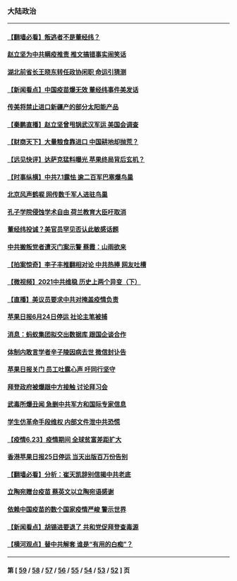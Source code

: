 ### 大陆政治
---
#### [【翻墙必看】叛逃者不是董经纬？](../../pages/ncid277/n13043497.md) 
#### [赵立坚为中共瞒疫推责 推文搞错事实闹笑话](../../pages/ncid277/n13043435.md) 
#### [湖北前省长王晓东转任政协闲职 命运引猜测](../../pages/ncid277/n13043066.md) 
#### [【新闻看点】中国疫苗爆无效 董经纬事件美发话](../../pages/ncid277/n13043091.md) 
#### [传美将禁止进口新疆产的部分太阳能产品](../../pages/ncid277/n13043308.md) 
#### [【秦鹏直播】赵立坚曾甩锅武汉军运 美国会调查](../../pages/ncid277/n13043105.md) 
#### [【财商天下】大量粮食靠进口 中国耕地却抛荒？](../../pages/ncid277/n13042425.md) 
#### [【远见快评】达萨克猛料曝光 苹果终局背后玄机？](../../pages/ncid277/n13043049.md) 
#### [【时事纵横】中共7.1露怯 逾二百军巴塞爆鸟巢](../../pages/ncid277/n13043076.md) 
#### [北京风声鹤唳 网传数千军人进驻鸟巢](../../pages/ncid277/n13042826.md) 
#### [孔子学院侵蚀学术自由 荷兰教育大臣吁取消](../../pages/ncid277/n13042700.md) 
#### [董经纬投诚？美官员罕见否认此敏感话题](../../pages/ncid277/n13042775.md) 
#### [中共搬叛党者遭灭门案示警 蔡霞：山雨欲来](../../pages/ncid277/n13042718.md) 
#### [【拍案惊奇】李子丰推翻相对论 中共热捧 网友吐槽](../../pages/ncid277/n13042230.md) 
#### [【微视频】2021中共维稳 历史上两个异变（下）](../../pages/ncid277/n13042288.md) 
#### [【直播】美议员要求中共对掩盖疫情负责](../../pages/ncid277/n13042544.md) 
#### [苹果日报6月24日停运 社论主笔被捕](../../pages/ncid277/n13042538.md) 
#### [消息：蚂蚁集团拟交出数据库 跟国企谈合作](../../pages/ncid277/n13042441.md) 
#### [体制内敢言学者辛子陵因病去世 微信封讣告](../../pages/ncid277/n13042253.md) 
#### [苹果日报关门 员工吐露心声 吁同行坚守](../../pages/ncid277/n13041284.md) 
#### [拜登政府被爆跟中方接触 讨论拜习会](../../pages/ncid277/n13042415.md) 
#### [武毒所爆丑闻 急删中共军方和国际专家信息](../../pages/ncid277/n13042124.md) 
#### [学生仿革命手段维权 内部文件泄中共恐慌](../../pages/ncid277/n13041887.md) 
#### [【疫情6.23】疫情期间 全球贫富差距扩大](../../pages/ncid277/n13041368.md) 
#### [香港苹果日报25日停运 当天出版百万份告别](../../pages/ncid277/n13040834.md) 
#### [【翻墙必看】分析：崔天凯辞别信揭中共老底](../../pages/ncid277/n13040878.md) 
#### [立陶宛赠台疫苗 蔡英文以立陶宛语感谢](../../pages/ncid277/n13040704.md) 
#### [依赖中国疫苗的数个国家疫情严峻 警示世界](../../pages/ncid277/n13040571.md) 
#### [【新闻看点】胡锡进要退了 共和党促拜登查毒源](../../pages/ncid277/n13040286.md) 
#### [【横河观点】替中共解套 谁是“有用的白痴”？](../../pages/ncid277/n13040362.md) 

---
#### 第 [ [59](./59.md) / [58](./58.md) / [57](./57.md) / [56](./56.md) / [55](./55.md) / [54](./54.md) / [53](./53.md) / [52](./52.md) ] 页
